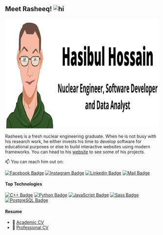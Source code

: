 ## Meet Rasheeq! <img src="https://user-images.githubusercontent.com/1303154/88677602-1635ba80-d120-11ea-84d8-d263ba5fc3c0.gif" width="28px" height="28px" alt="hi">

<img src="https://github.com/rasheeqqua/rasheeqqua/blob/main/githubprofile.png" width="1080px" height="360px" alt="Rasheeq's Avatar">

Rasheeq is a fresh nuclear engineering graduate. When he is not busy with his research work, he either invests his time to develop software for educational purposes or else to build interactive websites using modern frameworks. You can head to his [website](https://rasheeq.netlify.app/) to see some of his projects.

:mailbox: You can reach him out on:

[![Facebook Badge](https://img.shields.io/badge/Facebook-1877F2?style=for-the-badge&logo=facebook&logoColor=white)](https://web.facebook.com/hasibulhossain.rasheeq) [![Instagram Badge](https://img.shields.io/badge/Instagram-E4405F?style=for-the-badge&logo=instagram&logoColor=white)](https://www.instagram.com/rasheeqqua) [![Linkedin Badge](https://img.shields.io/badge/LinkedIn-0077B5?style=for-the-badge&logo=linkedin&logoColor=white)](https://www.linkedin.com/in/rasheeq) [![Mail Badge](https://img.shields.io/badge/Gmail-D14836?style=for-the-badge&logo=gmail&logoColor=white)](mailto:rasheeq1018182@gmail.com)


#### Top Technologies

[![C++ Badge](https://img.shields.io/badge/C%2B%2B-00599C?style=for-the-badge&logo=c%2B%2B&logoColor=white)](#) [![Python Badge](https://img.shields.io/badge/Python-3776AB?style=for-the-badge&logo=python&logoColor=white)](#) [![JavaScript Badge](https://img.shields.io/badge/JavaScript-F7DF1E?style=for-the-badge&logo=javascript&logoColor=black)](#) [![Sass Badge](https://img.shields.io/badge/Sass-CC6699?style=for-the-badge&logo=sass&logoColor=white)](#) [![PostgreSQL Badge](https://img.shields.io/badge/PostgreSQL-316192?style=for-the-badge&logo=postgresql&logoColor=white)](#)

#### Resume
- :paperclip: [Academic CV](https://drive.google.com/file/d/1omQ1qIE6oScb0bvNJIZdIgRJ2j-_--HN/view?usp=sharing)
- :paperclip: [Professional CV](https://drive.google.com/file/d/1v6MPvO5dPUZkfbExPxoNGjrBUqp-BlCb/view?usp=sharing)
